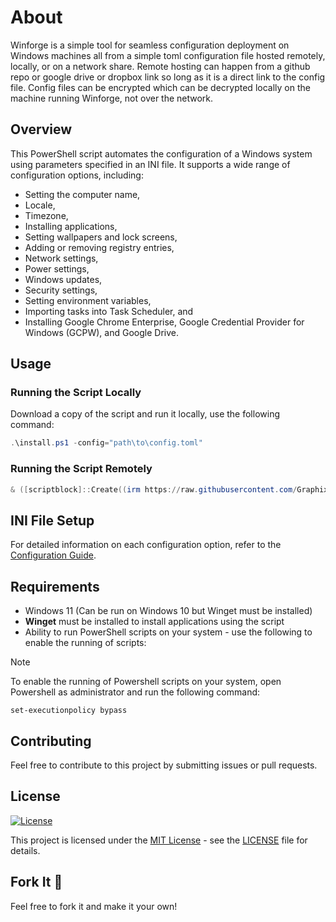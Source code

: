 # About
Winforge is a simple tool for seamless configuration deployment on Windows machines all from a simple toml configuration file hosted remotely, locally, or on a network share. Remote hosting can happen from a github repo or google drive or dropbox link so long as it is a direct link to the config file. Config files can be encrypted which can be decrypted locally on the machine running Winforge, not over the network. 

## Overview
This PowerShell script automates the configuration of a Windows system using parameters specified in an INI file. It supports a wide range of configuration options, including:
- Setting the computer name,
- Locale,
- Timezone,
- Installing applications,
- Setting wallpapers and lock screens,
- Adding or removing registry entries,
- Network settings,
- Power settings,
- Windows updates,
- Security settings,
- Setting environment variables,
- Importing tasks into Task Scheduler, and
- Installing Google Chrome Enterprise, Google Credential Provider for Windows (GCPW), and Google Drive.

## Usage

### Running the Script Locally

Download a copy of the script and run it locally, use the following command:

```powershell
.\install.ps1 -config="path\to\config.toml"
```

### Running the Script Remotely
```powershell
& ([scriptblock]::Create((irm https://raw.githubusercontent.com/Graphixa/Winforge/refs/heads/main/winforge.ps1))) -config "https://raw.githubusercontent.com/Graphixa/Winforge/refs/heads/main/winforge.toml"
```

## INI File Setup
For detailed information on each configuration option, refer to the [Configuration Guide](https://github.com/Graphixa/WinforgeX/wiki/WinForgeX-Configuration-Script-Knowledge-Base).

## Requirements

- Windows 11 (Can be run on Windows 10 but Winget must be installed)
- **Winget** must be installed to install applications using the script
- Ability to run PowerShell scripts on your system - use the following to enable the running of scripts:

> [!NOTE]
> To enable the running of Powershell scripts on your system, open Powershell as administrator and run the following command:
```
set-executionpolicy bypass
```

## Contributing
Feel free to contribute to this project by submitting issues or pull requests. 

## License 
[![License](https://img.shields.io/badge/License-MIT-blue.svg)](LICENSE)

This project is licensed under the [MIT License](LICENSE) - see the [LICENSE](LICENSE) file for details.


## Fork It 🍴
Feel free to fork it and make it your own!
